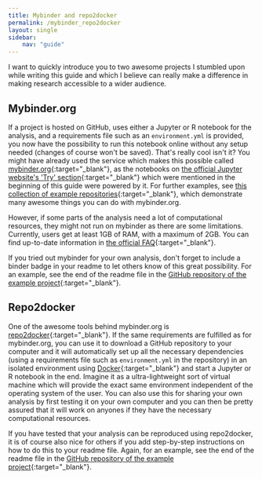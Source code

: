 ```yaml
---
title: Mybinder and repo2docker
permalink: /mybinder_repo2docker
layout: single
sidebar:
    nav: "guide"
---
```

I want to quickly introduce you to two awesome projects I stumbled upon while writing this guide and which I believe can really make a difference in making research accessible to a wider audience.

## Mybinder.org
If a project is hosted on GitHub, uses either a Jupyter or R notebook for the analysis, and a requirements file such as an `environment.yml` is provided, you now have the possibility to run this notebook online without any setup needed (changes of course won't be saved). That's really cool isn't it? You might have already used the service which makes this possible called [mybinder.org](https://mybinder.org/){:target="_blank"}, as the notebooks on [the official Jupyter website's 'Try' section](http://jupyter.org/try){:target="_blank"} which were mentioned in the beginning of this guide were powered by it. For further examples, see [this collection of example repositories](https://github.com/binder-examples/){:target="_blank"}, which demonstrate many awesome things you can do with mybinder.org.

However, if some parts of the analysis need a lot of computational resources, they might not run on mybinder as there are some limitations. Currently, users get at least 1GB of RAM, with a maximum of 2GB. You can find up-to-date information in [the official FAQ](https://mybinder.readthedocs.io/en/latest/faq.html#user-memory){:target="_blank"}.

If you tried out mybinder for your own analysis, don't forget to include a binder badge in your readme to let others know of this great possibility. For an example, see the end of the readme file in the [GitHub repository of the example project](https://github.com/binste/chicago_safepassage_evaluation/){:target="_blank"}.

## Repo2docker
One of the awesome tools behind mybinder.org is [repo2docker](https://github.com/jupyter/repo2docker){:target="_blank"}. If the same requirements are fulfilled as for mybinder.org, you can use it to download a GitHub repository to your computer and it will automatically set up all the necessary dependencies (using a requirements file such as `environment.yml` in the repository) in an isolated environment using [Docker](https://www.docker.com/){:target="_blank"} and start a Jupyter or R notebook in the end. Imagine it as a ultra-lightweight sort of virtual machine which will provide the exact same environment independent of the operating system of the user. You can also use this for sharing your own analysis by first testing it on your own computer and you can then be pretty assured that it will work on anyones if they have the necessary computational resources.

If you have tested that your analysis can be reproduced using repo2docker, it is of course also nice for others if you add step-by-step instructions on how to do this to your readme file. Again, for an example, see the end of the readme file in the [GitHub repository of the example project](https://github.com/binste/chicago_safepassage_evaluation/){:target="_blank"}.